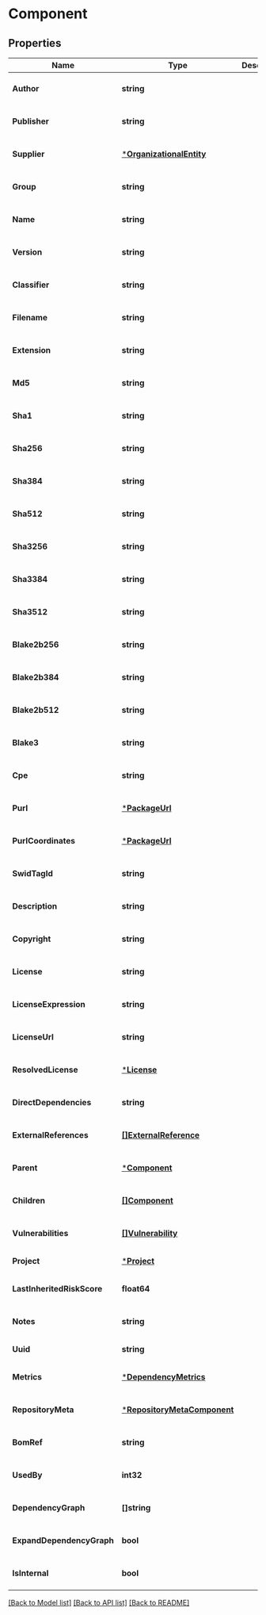 # Component

## Properties
Name | Type | Description | Notes
------------ | ------------- | ------------- | -------------
**Author** | **string** |  | [optional] [default to null]
**Publisher** | **string** |  | [optional] [default to null]
**Supplier** | [***OrganizationalEntity**](OrganizationalEntity.md) |  | [optional] [default to null]
**Group** | **string** |  | [optional] [default to null]
**Name** | **string** |  | [optional] [default to null]
**Version** | **string** |  | [optional] [default to null]
**Classifier** | **string** |  | [optional] [default to null]
**Filename** | **string** |  | [optional] [default to null]
**Extension** | **string** |  | [optional] [default to null]
**Md5** | **string** |  | [optional] [default to null]
**Sha1** | **string** |  | [optional] [default to null]
**Sha256** | **string** |  | [optional] [default to null]
**Sha384** | **string** |  | [optional] [default to null]
**Sha512** | **string** |  | [optional] [default to null]
**Sha3256** | **string** |  | [optional] [default to null]
**Sha3384** | **string** |  | [optional] [default to null]
**Sha3512** | **string** |  | [optional] [default to null]
**Blake2b256** | **string** |  | [optional] [default to null]
**Blake2b384** | **string** |  | [optional] [default to null]
**Blake2b512** | **string** |  | [optional] [default to null]
**Blake3** | **string** |  | [optional] [default to null]
**Cpe** | **string** |  | [optional] [default to null]
**Purl** | [***PackageUrl**](PackageURL.md) |  | [optional] [default to null]
**PurlCoordinates** | [***PackageUrl**](PackageURL.md) |  | [optional] [default to null]
**SwidTagId** | **string** |  | [optional] [default to null]
**Description** | **string** |  | [optional] [default to null]
**Copyright** | **string** |  | [optional] [default to null]
**License** | **string** |  | [optional] [default to null]
**LicenseExpression** | **string** |  | [optional] [default to null]
**LicenseUrl** | **string** |  | [optional] [default to null]
**ResolvedLicense** | [***License**](License.md) |  | [optional] [default to null]
**DirectDependencies** | **string** |  | [optional] [default to null]
**ExternalReferences** | [**[]ExternalReference**](ExternalReference.md) |  | [optional] [default to null]
**Parent** | [***Component**](Component.md) |  | [optional] [default to null]
**Children** | [**[]Component**](Component.md) |  | [optional] [default to null]
**Vulnerabilities** | [**[]Vulnerability**](Vulnerability.md) |  | [optional] [default to null]
**Project** | [***Project**](Project.md) |  | [default to null]
**LastInheritedRiskScore** | **float64** |  | [optional] [default to null]
**Notes** | **string** |  | [optional] [default to null]
**Uuid** | **string** |  | [default to null]
**Metrics** | [***DependencyMetrics**](DependencyMetrics.md) |  | [optional] [default to null]
**RepositoryMeta** | [***RepositoryMetaComponent**](RepositoryMetaComponent.md) |  | [optional] [default to null]
**BomRef** | **string** |  | [optional] [default to null]
**UsedBy** | **int32** |  | [optional] [default to null]
**DependencyGraph** | **[]string** |  | [optional] [default to null]
**ExpandDependencyGraph** | **bool** |  | [optional] [default to null]
**IsInternal** | **bool** |  | [optional] [default to null]

[[Back to Model list]](../README.md#documentation-for-models) [[Back to API list]](../README.md#documentation-for-api-endpoints) [[Back to README]](../README.md)


